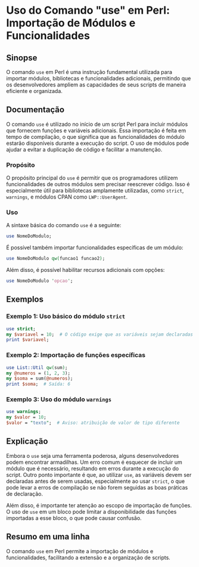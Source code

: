 <!--
Meta Description: # Uso do Comando "use" em Perl: Importação de Módulos e Funcionalidades ## Sinopse O comando `use` em Perl é uma instrução fundamental utilizada para ...
Meta Keywords: use, perl, que, módulos, uso
-->

# Uso do Comando "use" em Perl: Importação de Módulos e Funcionalidades

## Sinopse
O comando `use` em Perl é uma instrução fundamental utilizada para importar módulos, bibliotecas e funcionalidades adicionais, permitindo que os desenvolvedores ampliem as capacidades de seus scripts de maneira eficiente e organizada.

## Documentação
O comando `use` é utilizado no início de um script Perl para incluir módulos que fornecem funções e variáveis adicionais. Essa importação é feita em tempo de compilação, o que significa que as funcionalidades do módulo estarão disponíveis durante a execução do script. O uso de módulos pode ajudar a evitar a duplicação de código e facilitar a manutenção.

### Propósito
O propósito principal do `use` é permitir que os programadores utilizem funcionalidades de outros módulos sem precisar reescrever código. Isso é especialmente útil para bibliotecas amplamente utilizadas, como `strict`, `warnings`, e módulos CPAN como `LWP::UserAgent`.

### Uso
A sintaxe básica do comando `use` é a seguinte:

```perl
use NomeDoModulo;
```

É possível também importar funcionalidades específicas de um módulo:

```perl
use NomeDoModulo qw(funcao1 funcao2);
```

Além disso, é possível habilitar recursos adicionais com opções:

```perl
use NomeDoModulo 'opcao';
```

## Exemplos
### Exemplo 1: Uso básico do módulo `strict`
```perl
use strict;
my $variavel = 10;  # O código exige que as variáveis sejam declaradas
print $variavel;
```

### Exemplo 2: Importação de funções específicas
```perl
use List::Util qw(sum);
my @numeros = (1, 2, 3);
my $soma = sum(@numeros);
print $soma;  # Saída: 6
```

### Exemplo 3: Uso do módulo `warnings`
```perl
use warnings;
my $valor = 10;
$valor = "texto";  # Aviso: atribuição de valor de tipo diferente
```

## Explicação
Embora o `use` seja uma ferramenta poderosa, alguns desenvolvedores podem encontrar armadilhas. Um erro comum é esquecer de incluir um módulo que é necessário, resultando em erros durante a execução do script. Outro ponto importante é que, ao utilizar `use`, as variáveis devem ser declaradas antes de serem usadas, especialmente ao usar `strict`, o que pode levar a erros de compilação se não forem seguidas as boas práticas de declaração.

Além disso, é importante ter atenção ao escopo de importação de funções. O uso de `use` em um bloco pode limitar a disponibilidade das funções importadas a esse bloco, o que pode causar confusão.

## Resumo em uma linha
O comando `use` em Perl permite a importação de módulos e funcionalidades, facilitando a extensão e a organização de scripts.